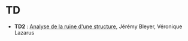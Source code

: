 # TD

* **TD2** : [Analyse de la ruine d'une structure](src/TD2_Analyse_ruine_COMET/TD2.pdf), Jérémy Bleyer, Véronique Lazarus
